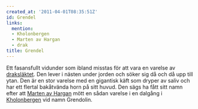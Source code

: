 ```yaml
---
created_at: '2011-04-01T08:35:51Z'
id: Grendel
links:
  mention:
  - Kholonbergen
  - Marten av Hargan
  - drak
title: Grendel
---
```


Ett fasansfullt vidunder som ibland misstas för att vara en varelse av [draksläktet]. Den lever i
nästen under jorden och söker sig då och då upp till ytan. Den är en stor varelse med en gigantisk
käft som dryper av saliv och har ett flertal bakåtvända horn på sitt huvud. Den sägs ha fått sitt
namn efter att [Marten av Hargan] mött en sådan varelse i en dalgång i [Kholonbergen] vid namn
Grendolin.

  [draksläktet]: drak
  [Marten av Hargan]: Marten_av_Hargan
  [Kholonbergen]: Kholonbergen
